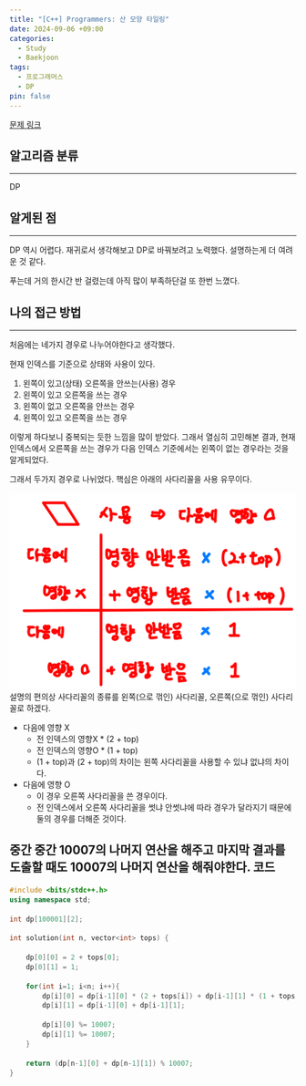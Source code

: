 ```yaml
---
title: "[C++] Programmers: 산 모양 타일링"
date: 2024-09-06 +09:00
categories:
  - Study
  - Baekjoon
tags:
  - 프로그래머스
  - DP
pin: false
---
```

 [문제 링크](https://school.programmers.co.kr/learn/courses/30/lessons/258705)

## 알고리즘 분류
---
DP

## 알게된 점
---
DP 역시 어렵다. 재귀로서 생각해보고 DP로 바꿔보려고 노력했다. 설명하는게 더 여려운 것 같다.

푸는데 거의 한시간 반 걸렸는데 아직 많이 부족하단걸 또 한번 느꼈다.

## 나의 접근 방법
---
처음에는 네가지 경우로 나누어야한다고 생각했다.

현재 인덱스를 기준으로 상태와 사용이 있다.
1. 왼쪽이 있고(상태) 오른쪽을 안쓰는(사용) 경우
2. 왼쪽이 있고 오른쪽을 쓰는 경우
3. 왼쪽이 없고 오른쪽을 안쓰는 경우
4. 왼쪽이 있고 오른쪽을 쓰는 경우

이렇게 하다보니 중복되는 듯한 느낌을 많이 받았다. 그래서 열심히 고민해본 결과, 현재 인덱스에서 오른쪽을 쓰는 경우가 다음 인덱스 기준에서는 왼쪽이 없는 경우라는 것을 알게되었다.

그래서 두가지 경우로 나뉘었다. 핵심은 아래의 사다리꼴을 사용 유무이다.

![](images/2024-09-09-Programmers-258705-1.png)
설명의 편의상 사다리꼴의 종류를 왼쪽(으로 꺾인) 사다리꼴, 오른쪽(으로 꺾인) 사다리꼴로 하겠다.

- 다음에 영향 X
	- 전 인덱스의 영향X * (2 + top)
	- 전 인덱스의 영향O * (1 + top)
	- (1 + top)과 (2 + top)의 차이는 왼쪽 사다리꼴을 사용할 수 있냐 없냐의 차이다.
- 다음에 영향 O
	- 이 경우 오른쪽 사다리꼴을 쓴 경우이다.
	- 전 인덱스에서 오른쪽 사다리꼴을 썻냐 안썻냐에 따라 경우가 달라지기 때문에 둘의 경우를 더해준 것이다.

중간 중간 10007의 나머지 연산을 해주고 마지막 결과를 도출할 때도 10007의 나머지 연산을 해줘야한다.
코드
---
```cpp
#include <bits/stdc++.h>
using namespace std;

int dp[100001][2];

int solution(int n, vector<int> tops) {
    
    dp[0][0] = 2 + tops[0];
    dp[0][1] = 1;
    
    for(int i=1; i<n; i++){
        dp[i][0] = dp[i-1][0] * (2 + tops[i]) + dp[i-1][1] * (1 + tops[i]);
        dp[i][1] = dp[i-1][0] + dp[i-1][1];
        
        dp[i][0] %= 10007;
        dp[i][1] %= 10007;
    }
    
    return (dp[n-1][0] + dp[n-1][1]) % 10007;
}
```